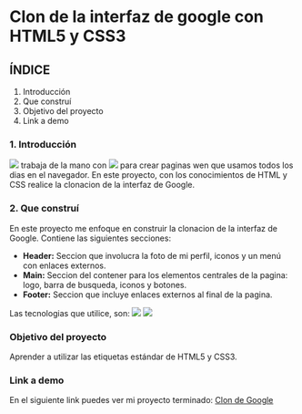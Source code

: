 # Clon de la interfaz de google con HTML5 y CSS3

## ÍNDICE
1. Introducción
2. Que construí
3. Objetivo del proyecto
4. Link a demo

### 1. Introducción
<img src="https://img.shields.io/badge/HTML5-E34F26?style=for-the-badge&logo=html5&logoColor=white"/> trabaja de la mano con <img src="https://img.shields.io/badge/CSS3-1572B6?style=for-the-badge&logo=css3&logoColor=white"/> para crear paginas wen que usamos todos los dias en el navegador. En este proyecto, con los conocimientos de HTML y CSS realice la clonacion de la interfaz de Google. 

### 2. Que construí
En este proyecto me enfoque en construir la clonacion de la interfaz de Google. 
Contiene las siguientes secciones: 

+ **Header:** Seccion que involucra la foto de mi perfil, iconos y un menú con enlaces externos.
+ **Main:** Seccion del contener para los elementos centrales de la pagina: logo, barra de busqueda, iconos y botones.
+ **Footer:** Seccion que incluye enlaces externos al final de la pagina.

Las tecnologias que utilice, son: 
<img src="https://img.shields.io/badge/HTML5-E34F26?style=for-the-badge&logo=html5&logoColor=white"/>
<img src="https://img.shields.io/badge/CSS3-1572B6?style=for-the-badge&logo=css3&logoColor=white"/>

### Objetivo del proyecto 
Aprender a utilizar las etiquetas estándar de HTML5 y CSS3. 

### Link a demo
En el siguiente link puedes ver mi proyecto terminado: [Clon de Google](#)
